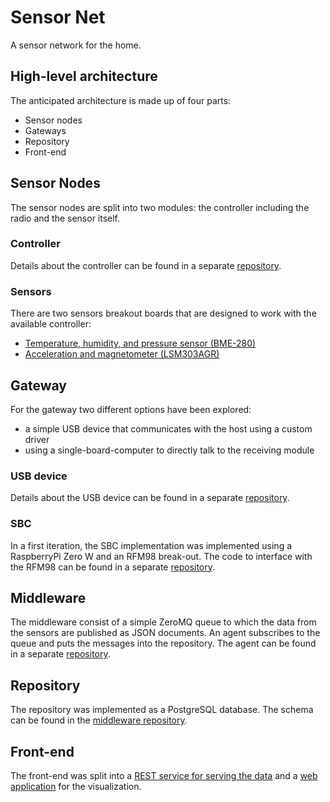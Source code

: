 # Sensor Net
A sensor network for the home.

## High-level architecture
The anticipated architecture is made up of four parts:
  * Sensor nodes
  * Gateways
  * Repository
  * Front-end

## Sensor Nodes
The sensor nodes are split into two modules: the controller including the radio and the sensor itself.

### Controller
Details about the controller can be found in a separate [repository](https://github.com/hannes-hochreiner/sensor-node-core).

### Sensors
There are two sensors breakout boards that are designed to work with the available controller:
  * [Temperature, humidity, and pressure sensor (BME-280)](https://github.com/hannes-hochreiner/sensor-node-bme280)
  * [Acceleration and magnetometer (LSM303AGR)](https://github.com/hannes-hochreiner/sensor-node-lsm303agr)

## Gateway
For the gateway two different options have been explored:
  * a simple USB device that communicates with the host using a custom driver
  * using a single-board-computer to directly talk to the receiving module

### USB device
Details about the USB device can be found in a separate [repository](https://github.com/hannes-hochreiner/ism-gateway).

### SBC
In a first iteration, the SBC implementation was implemented using a RaspberryPi Zero W and an RFM98 break-out.
The code to interface with the RFM98 can be found in a separate [repository](https://github.com/hannes-hochreiner/rfm98-breakout).

## Middleware
The middleware consist of a simple ZeroMQ queue to which the data from the sensors are published as JSON documents.
An agent subscribes to the queue and puts the messages into the repository.
The agent can be found in a separate [repository](https://github.com/hannes-hochreiner/raw-data-db-agent).

## Repository
The repository was implemented as a PostgreSQL database.
The schema can be found in the [middleware repository](https://github.com/hannes-hochreiner/raw-data-db-agent).

## Front-end
The front-end was split into a [REST service for serving the data](https://github.com/hannes-hochreiner/sensor-net-data-api) and a [web application](https://github.com/hannes-hochreiner/sensor-net-web-app) for the visualization.
